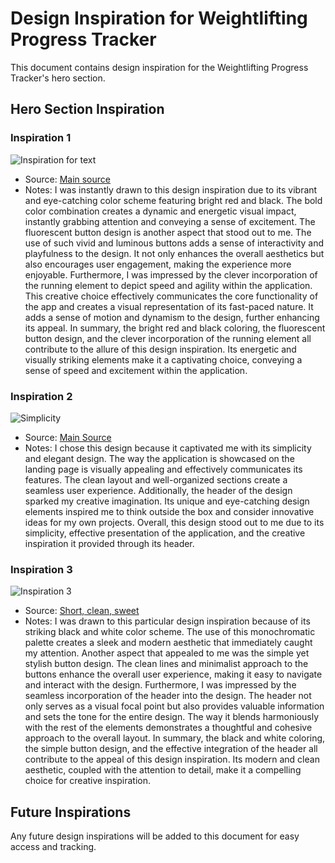 # Design Inspiration for Weightlifting Progress Tracker

This document contains design inspiration for the Weightlifting Progress Tracker's hero section.

## Hero Section Inspiration

### Inspiration 1

![Inspiration for text](https://cdn.dribbble.com/users/2947819/screenshots/16105651/media/e3f0ac885562b59e23343fd332b103d4.png)

- Source: [Main source](https://dribbble.com/shots/16105651-Champz-Sports-tracking-apps-landing-page-website/attachments/7956745?mode=media)
- Notes: I was instantly drawn to this design inspiration due to its vibrant and eye-catching color scheme featuring bright red and black. The bold color combination creates a dynamic and energetic visual impact, instantly grabbing attention and conveying a sense of excitement.
The fluorescent button design is another aspect that stood out to me. The use of such vivid and luminous buttons adds a sense of interactivity and playfulness to the design. It not only enhances the overall aesthetics but also encourages user engagement, making the experience more enjoyable.
Furthermore, I was impressed by the clever incorporation of the running element to depict speed and agility within the application. This creative choice effectively communicates the core functionality of the app and creates a visual representation of its fast-paced nature. It adds a sense of motion and dynamism to the design, further enhancing its appeal.
In summary, the bright red and black coloring, the fluorescent button design, and the clever incorporation of the running element all contribute to the allure of this design inspiration. Its energetic and visually striking elements make it a captivating choice, conveying a sense of speed and excitement within the application.

### Inspiration 2

![Simplicity](https://cdn.dribbble.com/users/5014011/screenshots/19924226/media/7736831e633f1333da58104daac178a3.png)

- Source: [Main Source](https://dribbble.com/shots/19924226-Tracking-Business-Growth-Landing-Page/attachments/15017235?mode=media)
- Notes: I chose this design because it captivated me with its simplicity and elegant design. The way the application is showcased on the landing page is visually appealing and effectively communicates its features. The clean layout and well-organized sections create a seamless user experience.
Additionally, the header of the design sparked my creative imagination. Its unique and eye-catching design elements inspired me to think outside the box and consider innovative ideas for my own projects.
Overall, this design stood out to me due to its simplicity, effective presentation of the application, and the creative inspiration it provided through its header.

### Inspiration 3

![Inspiration 3](https://cdn.dribbble.com/userupload/4390828/file/original-cad5be595f226d3870293082735fb636.jpg)

- Source: [Short, clean, sweet](https://dribbble.com/shots/20471574-MENGSEHAT-Sport-Landing-Page)
- Notes: I was drawn to this particular design inspiration because of its striking black and white color scheme. The use of this monochromatic palette creates a sleek and modern aesthetic that immediately caught my attention.
Another aspect that appealed to me was the simple yet stylish button design. The clean lines and minimalist approach to the buttons enhance the overall user experience, making it easy to navigate and interact with the design.
Furthermore, I was impressed by the seamless incorporation of the header into the design. The header not only serves as a visual focal point but also provides valuable information and sets the tone for the entire design. The way it blends harmoniously with the rest of the elements demonstrates a thoughtful and cohesive approach to the overall layout.
In summary, the black and white coloring, the simple button design, and the effective integration of the header all contribute to the appeal of this design inspiration. Its modern and clean aesthetic, coupled with the attention to detail, make it a compelling choice for creative inspiration.

## Future Inspirations

Any future design inspirations will be added to this document for easy access and tracking.

